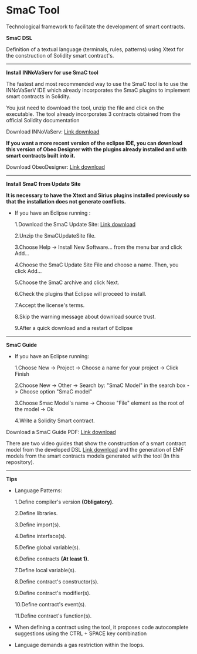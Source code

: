 **SmaC Tool**
================
Technological framework to facilitate the development of smart contracts.

**SmaC DSL**

Definition of a textual language (terminals, rules, patterns) using Xtext for the construction of Solidity smart contract's.
_______________
**Install INNoVaServ for use SmaC tool**

The fastest and most recommended way to use the SmaC tool is to use the INNoVaSerV IDE which already incorporates the SmaC plugins to implement smart contracts in Solidity.

You just need to download the tool, unzip the file and click on the executable. The tool already incorporates 3 contracts obtained from the official Solidity documentation

Download INNoVaServ: [Link download](http://www.kybele.es/innovaserv/downloads/INNoVaServSmaCToolkit.rar)

**If you want a more recent version of the eclipse IDE, you can download this version of Obeo Designer with the plugins already installed and with smart contracts built into it.**

Download ObeoDesigner: [Link download](http://www.kybele.es/innovaserv/downloads/ObeoDesignerSmaCTool.rar)
_______________
**Install SmaC from Update Site**

**It is necessary to have the Xtext and Sirius plugins installed previously so that the installation does not generate conflicts.**

* If you have an Eclipse running :

  1.Download the SmaC Update Site: [Link download](https://github.com/KybeleGroup/SmaC/blob/master/SmaCUpdateSite.zip)

  2.Unzip the SmaCUpdateSite file.
  
  3.Choose Help -> Install New Software... from the menu bar and click Add...

  4.Choose the SmaC Update Site File and choose a name. Then, you click Add...

  5.Choose the SmaC archive and click Next.

  6.Check the plugins that Eclipse will proceed to install.

  7.Accept the license's terms.

  8.Skip the warning message about download source trust.

  9.After a quick download and a restart of Eclipse
_______________

**SmaC Guide**

* If you have an Eclipse running:

  1.Choose New -> Project -> Choose a name for your project -> Click Finish

  2.Choose New -> Other -> Search by: "SmaC Model" in the search box -> Choose option "SmaC model"

  3.Choose Smac Model's name -> Choose "File" element as the root of the model -> Ok

  4.Write a Solidity Smart contract.
  
Download a SmaC Guide PDF: [Link download](https://github.com/KybeleGroup/SmaC/blob/master/GuideSmaC.pdf)

There are two video guides that show the construction of a smart contract model from the developed DSL [Link download](http://www.kybele.es/innovaserv/downloads/VideoSmartContract.mp4) and the generation of EMF models from the smart contracts models generated with the tool (In this repository).
_______________________
**Tips**

* Language Patterns:

  1.Define compiler's version **(Obligatory).**

  2.Define libraries.
  
  3.Define import(s).
  
  4.Define interface(s).

  5.Define global variable(s).

  6.Define contracts **(At least 1).**

  7.Define local variable(s).

  8.Define contract's constructor(s).

  9.Define contract's modifier(s).

  10.Define contract's event(s).

  11.Define contract's function(s).

* When defining a contract using the tool, it proposes code autocomplete suggestions using the CTRL + SPACE key combination

* Language demands a gas restriction within the loops.
